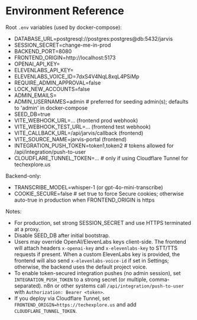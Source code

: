 # Environment Reference

Root `.env` variables (used by docker-compose):

- DATABASE_URL=postgresql://postgres:postgres@db:5432/jarvis
- SESSION_SECRET=change-me-in-prod
- BACKEND_PORT=8080
- FRONTEND_ORIGIN=http://localhost:5173
- OPENAI_API_KEY=
- ELEVENLABS_API_KEY=
- ELEVENLABS_VOICE_ID=7dxS4V4NqL8xqL4PSiMp
- REQUIRE_ADMIN_APPROVAL=false
- LOCK_NEW_ACCOUNTS=false
- ADMIN_EMAILS=
- ADMIN_USERNAMES=admin  # preferred for seeding admin(s); defaults to 'admin' in docker-compose
- SEED_DB=true
- VITE_WEBHOOK_URL=... (frontend prod webhook)
- VITE_WEBHOOK_TEST_URL=... (frontend test webhook)
- VITE_CALLBACK_URL=/api/jarvis/callback (frontend)
- VITE_SOURCE_NAME=jarvis-portal (frontend)
- INTEGRATION_PUSH_TOKEN=token1,token2  # tokens allowed for /api/integration/push-to-user
 - CLOUDFLARE_TUNNEL_TOKEN=...  # only if using Cloudflare Tunnel for techexplore.us

Backend-only:
- TRANSCRIBE_MODEL=whisper-1 (or gpt-4o-mini-transcribe)
- COOKIE_SECURE=false  # set true to force Secure cookies; otherwise auto-true in production when FRONTEND_ORIGIN is https

Notes:
- For production, set strong SESSION_SECRET and use HTTPS terminated at a proxy.
- Disable SEED_DB after initial bootstrap.
- Users may override OpenAI/ElevenLabs keys client-side. The frontend will attach headers `x-openai-key` and `x-elevenlabs-key` to STT/TTS requests if present. When a custom ElevenLabs key is provided, the frontend will also send `x-elevenlabs-voice-id` if set in Settings; otherwise, the backend uses the default project voice.
- To enable token-secured integration pushes (no admin session), set `INTEGRATION_PUSH_TOKEN` to a strong secret (or multiple, comma-separated). n8n or other systems call `/api/integration/push-to-user` with `Authorization: Bearer <token>`.
 - If you deploy via Cloudflare Tunnel, set `FRONTEND_ORIGIN=https://techexplore.us` and add `CLOUDFLARE_TUNNEL_TOKEN`.
